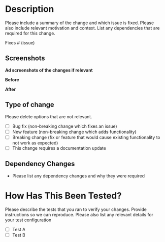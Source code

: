 # Description

Please include a summary of the change and which issue is fixed. Please also include relevant motivation and context. List any dependencies that are required for this change.

Fixes # (issue)

## Screenshots
__Ad screenshots of the changes if relevant__

**Before**

**After**

## Type of change

Please delete options that are not relevant.

- [ ] Bug fix (non-breaking change which fixes an issue)
- [ ] New feature (non-breaking change which adds functionality)
- [ ] Breaking change (fix or feature that would cause existing functionality to not work as expected)
- [ ] This change requires a documentation update

## Dependency Changes
* Please list any dependency changes and why they were required

# How Has This Been Tested?

Please describe the tests that you ran to verify your changes. Provide instructions so we can reproduce. Please also list any relevant details for your test configuration

- [ ] Test A
- [ ] Test B